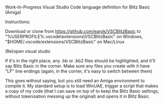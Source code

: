 Work-In-Progress Visual Studio Code language definition for Blitz Basic (Amiga)

Instructions:

Download or clone from https://github.com/earok/VSCBlitzBasic to "%USERPROFILE%\.vscode\extensions\VSCBlitzBasic" on Windows, "$HOME/.vscode/extensions/VSCBlitzBasic" on Mac/Linux

(Re)open visual studio

If it's in the right place, any .bb or .bb2 files should be highlighted, and it'll say Blitz Basic in the corner.
Make sure any files you create with it have "LF" line endings (again, in the corner, it's easy to switch between them)

This goes without saying, but you still need an Amiga environment to compile it. My standard setup is to load WinUAE, trigger a script that makes a copy of my code (that I can save on top of to keep the Blitz Basic settings, without tokenisation messing up the original) and opens it in Blitz Basic.
